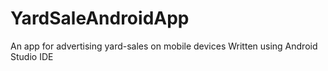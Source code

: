# YardSaleAndroidApp
An app for advertising yard-sales on mobile devices
Written using Android Studio IDE
